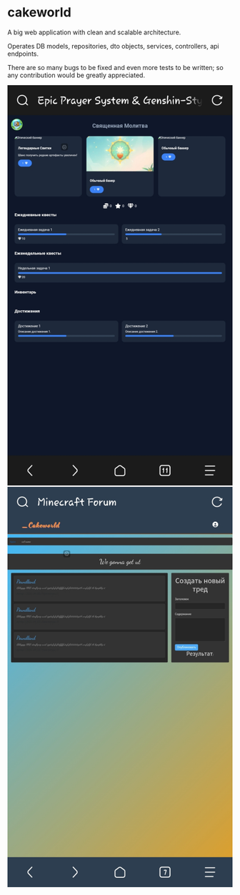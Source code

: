 # cakeworld
A big web application with clean and scalable architecture.

Operates DB models, repositories, dto objects, services, controllers, api endpoints.

There are so many bugs to be fixed and even more tests to be written; so any contribution would be greatly appreciated.

![Prayer system](docs/screenshots/screen%20(35).jpg)
![Forum/topic_post](docs/screenshots/screen%20(32).jpg)
